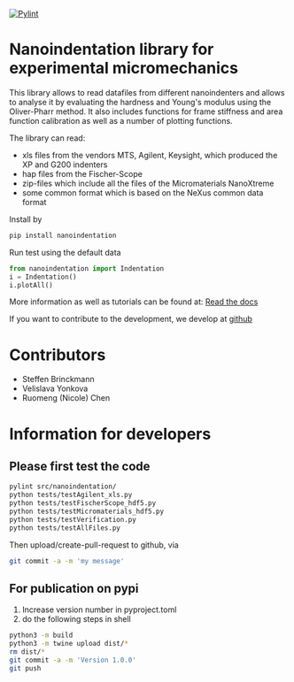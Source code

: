 [![Pylint](https://github.com/micromechanics/micromechanics/actions/workflows/pylint.yml/badge.svg)](https://github.com/micromechanics/micromechanics/actions/workflows/pylint.yml)

# Nanoindentation library for experimental micromechanics
This library allows to read datafiles from different nanoindenters and allows to analyse it by evaluating the hardness and Young's modulus using the Oliver-Pharr method. It also includes functions for frame stiffness and area function calibration as well as a number of plotting functions.

The library can read:
- xls files from the vendors MTS, Agilent, Keysight, which produced the XP and G200 indenters
- hap files from the Fischer-Scope
- zip-files which include all the files of the Micromaterials NanoXtreme
- some common format which is based on the NeXus common data format

Install by
``` bash
pip install nanoindentation
```

Run test using the default data
``` python
from nanoindentation import Indentation
i = Indentation()
i.plotAll()
```

More information as well as tutorials can be found at: [Read the docs](https://micromechanics.github.io/micromechanics/)

If you want to contribute to the development, we develop at [github](https://github.com/micromechanics/micromechanics)


# Contributors
- Steffen Brinckmann
- Velislava Yonkova
- Ruomeng (Nicole) Chen


# Information for developers
## Please first test the code
``` bash
pylint src/nanoindentation/
python tests/testAgilent_xls.py
python tests/testFischerScope_hdf5.py
python tests/testMicromaterials_hdf5.py
python tests/testVerification.py
python tests/testAllFiles.py
```

Then upload/create-pull-request to github, via
``` bash
git commit -a -m 'my message'
```

## For publication on pypi
1. Increase version number in pyproject.toml
2. do the following steps in shell
``` bash
python3 -m build
python3 -m twine upload dist/*
rm dist/*
git commit -a -m 'Version 1.0.0'
git push
```
